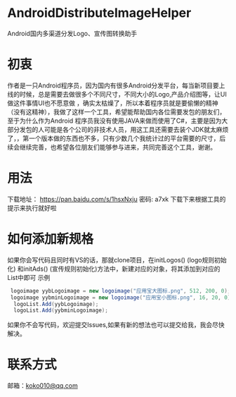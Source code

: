# AndroidDistributeImageHelper
Android国内多渠道分发Logo、宣传图转换助手


# 初衷
作者是一只Android程序员，因为国内有很多Android分发平台，每当新项目要上线的时候，总是需要去做很多个不同尺寸，不同大小的Logo,产品介绍图等，让UI做这件事情UI也不愿意做 ，确实太枯燥了，所以本着程序员就是要偷懒的精神（没有这精神），我做了这样一个工具，希望能帮助国内各位需要发包的朋友们，至于为什么作为Android 程序员我没有使用JAVA来做而使用了C#，主要是因为大部分发包的人可能是各个公司的非技术人员，用这工具还需要去装个JDK就太麻烦了，，第一个版本做的东西也不多，只有少数几个我统计过的平台需要的尺寸，后续会继续完善，也希望各位朋友们能够参与进来，共同完善这个工具，谢谢。

# 用法
下载地址： https://pan.baidu.com/s/1hsxNxju 密码: a7xk
下载下来根据工具的提示来执行就好啦


# 如何添加新规格
如果你会写代码且同时有VS的话，那就clone项目，在initLogos() (logo规则初始化) 和initAds() (宣传规则初始化)方法中，新建对应的对象，将其添加到对应的List中即可
示例
``` C#
 logoimage yybLogoimage = new logoimage("应用宝大图标.png", 512, 200, 0);//参数分别为：名称（目前需要带个.png，必须是png），尺寸，最大占用空间,圆角值
 logoimage yybminLogoimage = new logoimage("应用宝小图标.png", 16, 20, 0);
  logoList.Add(yybLogoimage);
  logoList.Add(yybminLogoimage);
```

如果你不会写代码，欢迎提交Issues,如果有新的想法也可以提交给我，我会尽快解决。


# 联系方式
邮箱：koko010@qq.com